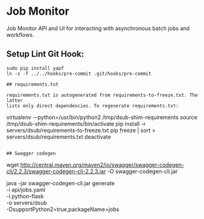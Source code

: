 # Job Monitor

Job Monitor API and UI for interacting with asynchronous batch jobs and
workflows.

## Setup Lint Git Hook:
```
sudo pip install yapf
ln -s -f ../../hooks/pre-commit .git/hooks/pre-commit

## requirements.txt

requirements.txt is autogenerated from requirements-to-freeze.txt. The latter
lists only direct dependencies. To regenerate requirements.txt:

```
virtualenv --python=/usr/bin/python2 /tmp/dsub-shim-requirements
source /tmp/dsub-shim-requirements/bin/activate
pip install -r servers/dsub/requirements-to-freeze.txt
pip freeze | sort > servers/dsub/requirements.txt
deactivate
```

## Swagger codegen

```
wget http://central.maven.org/maven2/io/swagger/swagger-codegen-cli/2.2.3/swagger-codegen-cli-2.2.3.jar -O swagger-codegen-cli.jar

java -jar swagger-codegen-cli.jar generate \
  -i api/jobs.yaml \
  -l python-flask \
  -o servers/dsub \
  -DsupportPython2=true,packageName=jobs
```
